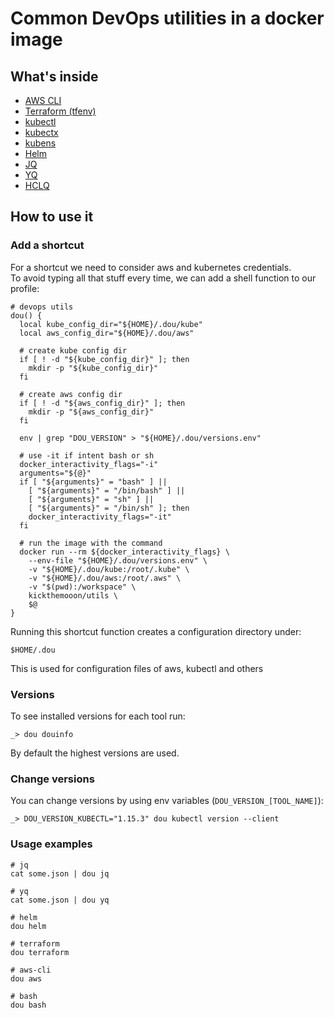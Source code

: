 # Common DevOps utilities in a docker image

## What's inside

- [AWS CLI](https://aws.amazon.com/cli/)
- [Terraform (tfenv)](https://www.terraform.io/)
- [kubectl](https://kubernetes.io/docs/reference/kubectl/kubectl/)
- [kubectx](https://github.com/ahmetb/kubectx/)
- [kubens](https://github.com/ahmetb/kubectx/)
- [Helm](https://helm.sh/)
- [JQ](https://stedolan.github.io/jq/)
- [YQ](https://github.com/mikefarah/yq)
- [HCLQ](https://hclq.sh/)

## How to use it

### Add a shortcut

For a shortcut we need to consider aws and kubernetes credentials.  
To avoid typing all that stuff every time, we can add a shell function to our profile:
```
# devops utils
dou() {
  local kube_config_dir="${HOME}/.dou/kube"
  local aws_config_dir="${HOME}/.dou/aws"
  
  # create kube config dir 
  if [ ! -d "${kube_config_dir}" ]; then
    mkdir -p "${kube_config_dir}"
  fi
  
  # create aws config dir 
  if [ ! -d "${aws_config_dir}" ]; then
    mkdir -p "${aws_config_dir}"
  fi
  
  env | grep "DOU_VERSION" > "${HOME}/.dou/versions.env"
  
  # use -it if intent bash or sh
  docker_interactivity_flags="-i"
  arguments="${@}"
  if [ "${arguments}" = "bash" ] ||
    [ "${arguments}" = "/bin/bash" ] ||
    [ "${arguments}" = "sh" ] ||
    [ "${arguments}" = "/bin/sh" ]; then
    docker_interactivity_flags="-it"  
  fi
  
  # run the image with the command
  docker run --rm ${docker_interactivity_flags} \
    --env-file "${HOME}/.dou/versions.env" \
    -v "${HOME}/.dou/kube:/root/.kube" \
    -v "${HOME}/.dou/aws:/root/.aws" \
    -v "$(pwd):/workspace" \
    kickthemooon/utils \
    $@
}

```

Running this shortcut function creates a configuration directory under:  
```
$HOME/.dou
```
This is used for configuration files of aws, kubectl and others

### Versions

To see installed versions for each tool run:
```
_> dou douinfo
```
By default the highest versions are used.

### Change versions

You can change versions by using env variables (`DOU_VERSION_[TOOL_NAME]`):
```
_> DOU_VERSION_KUBECTL="1.15.3" dou kubectl version --client
```

### Usage examples
```
# jq
cat some.json | dou jq

# yq
cat some.json | dou yq

# helm
dou helm

# terraform
dou terraform

# aws-cli
dou aws

# bash
dou bash
